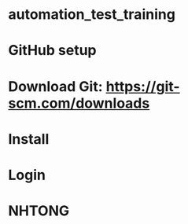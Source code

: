 # automation_test_training
# GitHub setup
# Download Git: https://git-scm.com/downloads
# Install
# Login
# NHTONG